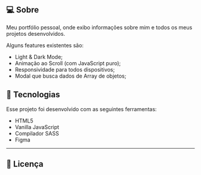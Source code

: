 

## **💻 Sobre**

Meu portfólio pessoal, onde exibo informações sobre mim e todos os meus projetos desenvolvidos.

Alguns features existentes são:

- Light & Dark Mode;
- Animação ao Scroll (com JavaScript puro);
- Responsividade para todos dispositivos;
- Modal que busca dados de Array de objetos;



## **🚀 Tecnologias**

Esse projeto foi desenvolvido com as seguintes ferramentas:

- HTML5
- Vanilla JavaScript
- Compilador SASS
- Figma

---

## **📝 Licença**

